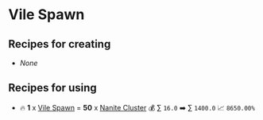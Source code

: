 # Vile Spawn

## Recipes for creating

* _None_


## Recipes for using

* 🔥 **1** x [Vile Spawn](<Vile Spawn.md>) = **50** x [Nanite Cluster](<Nanite Cluster.md>) 💰 ∑ `16.0` ➡️ ∑ `1400.0` 📈 `8650.00%`
